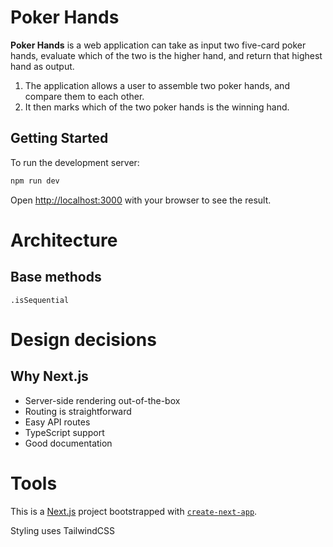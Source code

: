# Poker Hands

**Poker Hands** is a web application can take as input two five-card poker hands, evaluate which of the two is the higher hand, and return that highest hand as output. 

1. The application allows a user to assemble two poker hands, and compare them to each other.
2. It then marks which of the two poker hands is the winning hand.

## Getting Started

To run the development server:

```bash
npm run dev
```

Open [http://localhost:3000](http://localhost:3000) with your browser to see the result.

# Architecture

## Base methods

`.isSequential`


# Design decisions

## Why Next.js

- Server-side rendering out-of-the-box
- Routing is straightforward
- Easy API routes
- TypeScript support
- Good documentation

# Tools

This is a [Next.js](https://nextjs.org) project bootstrapped with [`create-next-app`](https://nextjs.org/docs/app/api-reference/cli/create-next-app).

Styling uses TailwindCSS
